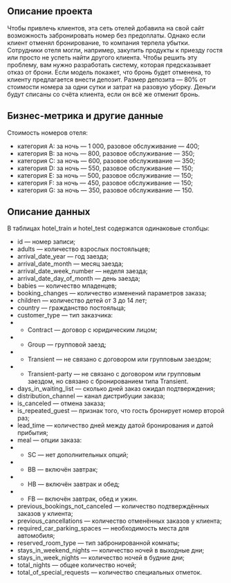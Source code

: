 ## Описание проекта
Чтобы привлечь клиентов, эта сеть отелей добавила на свой сайт возможность забронировать номер без предоплаты. 
Однако если клиент отменял бронирование, то компания терпела убытки. 
Сотрудники отеля могли, например, закупить продукты к приезду гостя или просто не успеть найти другого клиента.
Чтобы решить эту проблему, вам нужно разработать систему, которая предсказывает отказ от брони. 
Если модель покажет, что бронь будет отменена, то клиенту предлагается внести депозит. 
Размер депозита — 80% от стоимости номера за одни сутки и затрат на разовую уборку. 
Деньги будут списаны со счёта клиента, если он всё же отменит бронь.

## Бизнес-метрика и другие данные
Стоимость номеров отеля:
- категория A: за ночь — 1 000, разовое обслуживание — 400;
- категория B: за ночь — 800, разовое обслуживание — 350;
- категория C: за ночь — 600, разовое обслуживание — 350;
- категория D: за ночь — 550, разовое обслуживание — 150;
- категория E: за ночь — 500, разовое обслуживание — 150;
- категория F: за ночь — 450, разовое обслуживание — 150;
- категория G: за ночь — 350, разовое обслуживание — 150.

## Описание данных
В таблицах hotel_train и hotel_test содержатся одинаковые столбцы:
- id — номер записи;
- adults — количество взрослых постояльцев;
- arrival_date_year — год заезда;
- arrival_date_month — месяц заезда;
- arrival_date_week_number — неделя заезда;
- arrival_date_day_of_month — день заезда;
- babies — количество младенцев;
- booking_changes — количество изменений параметров заказа;
- children — количество детей от 3 до 14 лет;
- country — гражданство постояльца;
- customer_type — тип заказчика:
- - Contract — договор с юридическим лицом;
- - Group — групповой заезд;
- - Transient — не связано с договором или групповым заездом;
- - Transient-party — не связано с договором или групповым заездом, но связано с бронированием типа Transient.
- days_in_waiting_list — сколько дней заказ ожидал подтверждения;
- distribution_channel — канал дистрибуции заказа;
- is_canceled — отмена заказа;
- is_repeated_guest — признак того, что гость бронирует номер второй раз;
- lead_time — количество дней между датой бронирования и датой прибытия;
- meal — опции заказа:
- - SC — нет дополнительных опций;
- - BB — включён завтрак;
- - HB — включён завтрак и обед;
- - FB — включён завтрак, обед и ужин.
- previous_bookings_not_canceled — количество подтверждённых заказов у клиента;
- previous_cancellations — количество отменённых заказов у клиента;
- required_car_parking_spaces — необходимость места для автомобиля;
- reserved_room_type — тип забронированной комнаты;
- stays_in_weekend_nights — количество ночей в выходные дни;
- stays_in_week_nights — количество ночей в будние дни;
- total_nights — общее количество ночей;
- total_of_special_requests — количество специальных отметок.